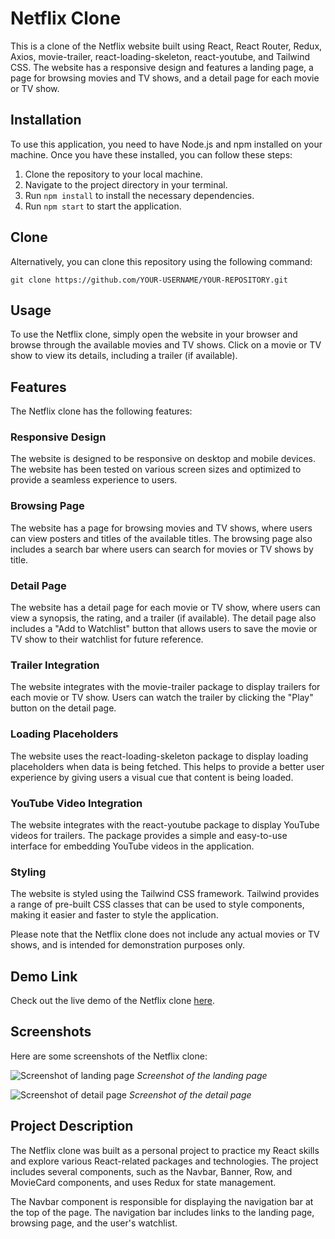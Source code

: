 # Netflix Clone

This is a clone of the Netflix website built using React, React Router, Redux, Axios, movie-trailer, react-loading-skeleton, react-youtube, and Tailwind CSS. The website has a responsive design and features a landing page, a page for browsing movies and TV shows, and a detail page for each movie or TV show.

## Installation

To use this application, you need to have Node.js and npm installed on your machine. Once you have these installed, you can follow these steps:

1. Clone the repository to your local machine.
2. Navigate to the project directory in your terminal.
3. Run `npm install` to install the necessary dependencies.
4. Run `npm start` to start the application.

## Clone

Alternatively, you can clone this repository using the following command:

```
git clone https://github.com/YOUR-USERNAME/YOUR-REPOSITORY.git
```


## Usage

To use the Netflix clone, simply open the website in your browser and browse through the available movies and TV shows. Click on a movie or TV show to view its details, including a trailer (if available).

## Features

The Netflix clone has the following features:

### Responsive Design

The website is designed to be responsive on desktop and mobile devices. The website has been tested on various screen sizes and optimized to provide a seamless experience to users.

### Browsing Page

The website has a page for browsing movies and TV shows, where users can view posters and titles of the available titles. The browsing page also includes a search bar where users can search for movies or TV shows by title.

### Detail Page

The website has a detail page for each movie or TV show, where users can view a synopsis, the rating, and a trailer (if available). The detail page also includes a "Add to Watchlist" button that allows users to save the movie or TV show to their watchlist for future reference.

### Trailer Integration

The website integrates with the movie-trailer package to display trailers for each movie or TV show. Users can watch the trailer by clicking the "Play" button on the detail page.

### Loading Placeholders

The website uses the react-loading-skeleton package to display loading placeholders when data is being fetched. This helps to provide a better user experience by giving users a visual cue that content is being loaded.

### YouTube Video Integration

The website integrates with the react-youtube package to display YouTube videos for trailers. The package provides a simple and easy-to-use interface for embedding YouTube videos in the application.

### Styling

The website is styled using the Tailwind CSS framework. Tailwind provides a range of pre-built CSS classes that can be used to style components, making it easier and faster to style the application.

Please note that the Netflix clone does not include any actual movies or TV shows, and is intended for demonstration purposes only.

## Demo Link

Check out the live demo of the Netflix clone [here](https://your-demo-link.com).

## Screenshots

Here are some screenshots of the Netflix clone:

![Screenshot of landing page](/screenshots/landing-page.png)
*Screenshot of the landing page*

![Screenshot of detail page](/screenshots/detail-page.png)
*Screenshot of the detail page*

## Project Description

The Netflix clone was built as a personal project to practice my React skills and explore various React-related packages and technologies. The project includes several components, such as the Navbar, Banner, Row, and MovieCard components, and uses Redux for state management.

The Navbar component is responsible for displaying the navigation bar at the top of the page. The navigation bar includes links to the landing page, browsing page, and the user's watchlist.
